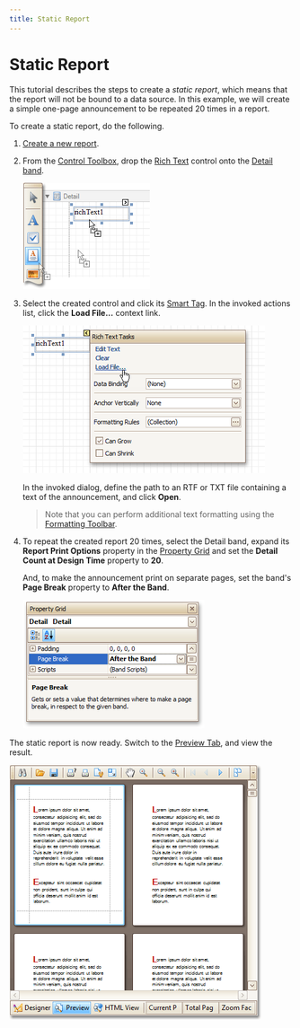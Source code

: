 ```yaml
---
title: Static Report
---
```

# Static Report
This tutorial describes the steps to create a _static report_, which means that the report will not be bound to a data source. In this example, we will create a simple one-page announcement to be repeated 20 times in a report.

To create a static report, do the following.
1. [Create a new report](../../../../../../interface-elements-for-desktop/articles/report-designer/report-designer-for-winforms/create-reports/basic-operations/create-a-new-report.md).
2. From the [Control Toolbox](../../../../../../interface-elements-for-desktop/articles/report-designer/report-designer-for-winforms/report-designer-reference/report-designer-ui/control-toolbox.md), drop the [Rich Text](../../../../../../interface-elements-for-desktop/articles/report-designer/report-designer-for-winforms/report-designer-reference/report-controls/rich-text.md) control onto the [Detail band](../../../../../../interface-elements-for-desktop/articles/report-designer/report-designer-for-winforms/report-designer-reference/report-bands/detail-band.md).
	
	![RD_CreateReports_StaticReport_0](../../../../../images/Img8340.png)
3. Select the created control and click its [Smart Tag](../../../../../../interface-elements-for-desktop/articles/report-designer/report-designer-for-winforms/report-designer-reference/report-designer-ui/smart-tag.md). In the invoked actions list, click the **Load File...** context link.
	
	![RD_CreateReports_StaticReport_1](../../../../../images/Img8341.png)
	
	In the invoked dialog, define the path to an RTF or TXT file containing a text of the announcement, and click **Open**.
	
	> Note that you can perform additional text formatting using the [Formatting Toolbar](../../../../../../interface-elements-for-desktop/articles/report-designer/report-designer-for-winforms/report-designer-reference/report-designer-ui/formatting-toolbar.md).
4. To repeat the created report 20 times, select the Detail band, expand its **Report Print Options** property in the [Property Grid](../../../../../../interface-elements-for-desktop/articles/report-designer/report-designer-for-winforms/report-designer-reference/report-designer-ui/property-grid.md) and set the **Detail Count at Design Time** property to **20**.
	
	And, to make the announcement print on separate pages, set the band's **Page Break** property to **After the Band**.
	
	![RD_CreateReports_StaticReport_2](../../../../../images/Img8342.png)

The static report is now ready. Switch to the [Preview Tab](../../../../../../interface-elements-for-desktop/articles/report-designer/report-designer-for-winforms/report-designer-reference/report-designer-ui/preview-tab.md), and view the result.

![RD_CreateReports_StaticReport_3](../../../../../images/Img8343.png)
